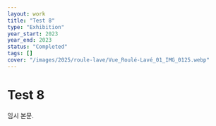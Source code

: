 ```yaml
---
layout: work
title: "Test 8"
type: "Exhibition"
year_start: 2023
year_end: 2023
status: "Completed"
tags: []
cover: "/images/2025/roule-lave/Vue_Roulé-Lavé_01_IMG_0125.webp"
---
```


# Test 8

임시 본문.
